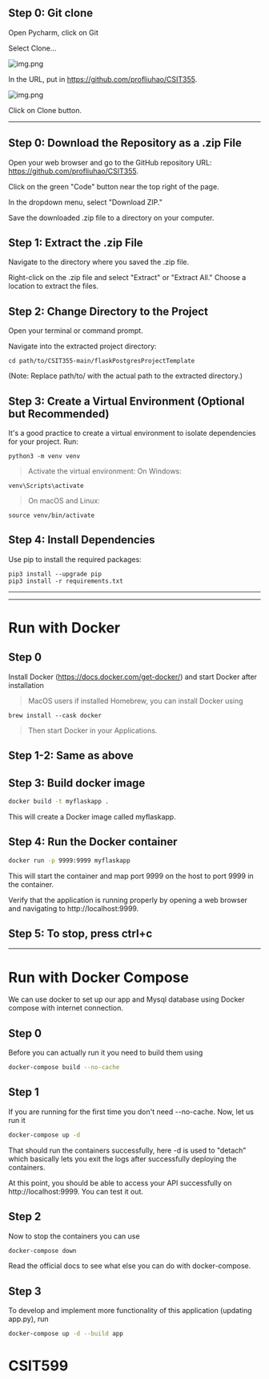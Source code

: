 ## Step 0: Git clone

Open Pycharm, click on Git

Select Clone...

![img.png](./docs/pycharm_clone_1.png)

In the URL, put in https://github.com/profliuhao/CSIT355.

![img.png](./docs/pycharm_clone_2.png)

Click on Clone button.






---
## Step 0: Download the Repository as a .zip File

Open your web browser and go to the GitHub repository URL: https://github.com/profliuhao/CSIT355.

Click on the green "Code" button near the top right of the page.

In the dropdown menu, select "Download ZIP."

Save the downloaded .zip file to a directory on your computer.

## Step 1: Extract the .zip File

Navigate to the directory where you saved the .zip file.

Right-click on the .zip file and select "Extract" or "Extract All." Choose a location to extract the files.

## Step 2: Change Directory to the Project

Open your terminal or command prompt.

Navigate into the extracted project directory:

```shell
cd path/to/CSIT355-main/flaskPostgresProjectTemplate
```
(Note: Replace path/to/ with the actual path to the extracted directory.)


## Step 3: Create a Virtual Environment (Optional but Recommended)

It's a good practice to create a virtual environment to isolate dependencies for your project. Run:
```shell
python3 -m venv venv
```

> Activate the virtual environment:
On Windows:
```shell
venv\Scripts\activate
```

> On macOS and Linux:
```shell
source venv/bin/activate
```

## Step 4: Install Dependencies

Use pip to install the required packages:
```shell
pip3 install --upgrade pip
pip3 install -r requirements.txt
```

---------------------------

----------------------

# Run with Docker
## Step 0
Install Docker (https://docs.docker.com/get-docker/) and start Docker after installation
>MacOS users if installed Homebrew, you can install Docker using
```shell
brew install --cask docker
```
> Then start Docker in your Applications.
## Step 1-2: Same as above

## Step 3: Build docker image

```bash
docker build -t myflaskapp .
```
This will create a Docker image called myflaskapp.

## Step 4: Run the Docker container
```bash
docker run -p 9999:9999 myflaskapp
```
This will start the container and map port 9999 on the host to port 9999 in the container.

Verify that the application is running properly by opening a web browser and navigating to http://localhost:9999.

## Step 5: To stop, press ctrl+c

--------------------------------------



# Run with Docker Compose
We can use docker to set up our app and Mysql database using Docker compose with internet connection.
## Step 0
Before you can actually run it you need to build them using
```bash
docker-compose build --no-cache
```
## Step 1
If you are running for the first time you don't need --no-cache. Now, let us run it

```bash
docker-compose up -d
```
That should run the containers successfully, here -d is used to "detach" which basically lets you exit the logs after successfully deploying the containers.

At this point, you should be able to access your API successfully on http://localhost:9999. You can test it out. 

## Step 2
Now to stop the containers you can use
```bash
docker-compose down
```
Read the official docs to see what else you can do with docker-compose. 

## Step 3
To develop and implement more functionality of this application (updating app.py), run 
```bash
docker-compose up -d --build app
```
# CSIT599
